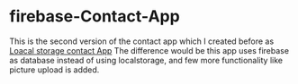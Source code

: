 # firebase-Contact-App

This is the second version of the contact app which I created before as [Loacal storage contact App](https://github.com/BishalGhimire/Contact-Manager) The difference would be this app uses firebase as database instead of using localstorage, and few more functionality like picture upload is added. 
